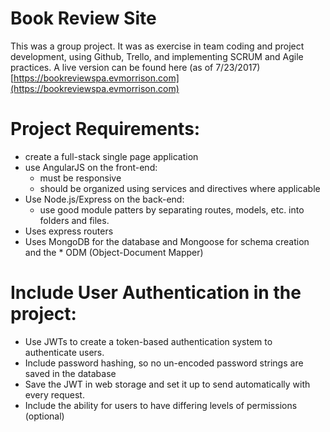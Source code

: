 # Book Review Site

This was a group project. It was as exercise in team coding and project development, using Github, Trello, and implementing SCRUM and Agile practices. A live version can be found
here (as of 7/23/2017) [https://bookreviewspa.evmorrison.com](https://bookreviewspa.evmorrison.com)


# Project Requirements:
* create a full-stack single page application
* use AngularJS on the front-end:
  * must be responsive
  * should be organized using services and directives where applicable
* Use Node.js/Express on the back-end:
  * use good module patters by separating routes, models, etc. into folders and files.
* Uses express routers
* Uses MongoDB for the database and Mongoose for schema creation and the * ODM (Object-Document Mapper)

# Include User Authentication in the project:
* Use JWTs to create a token-based authentication system to authenticate users.
* Include password hashing, so no un-encoded password strings are saved in the database
* Save the JWT in web storage and set it up to send automatically with every request.
* Include the ability for users to have differing levels of permissions (optional)
